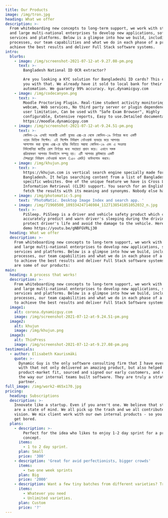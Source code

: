```yaml
---
title: Our Products
image: /img/tron.jpg
heading: What we offer
description: >-
  From whiteboarding new concepts to long-term support, we work with startups
  and large multi-national enterprises to develop new applications, software,
  services and platforms. Below is a glimpse into how we build, including our
  processes, our team capabilities and what we do in each phase of a project to
  achieve the best results and deliver Full Stack software systems.
intro:
  blurbs:
    - image: /img/screenshot-2021-07-12-at-9.27.08-pm.png
      text: >-
        Bangladesh National ID OCR extractor?

        Are you looking a KYC solution for Bangladeshi ID cards? This can help
        you with that. We already have it sold to local bank for their KYC
        automation. We guaranty 99% accuracy. kyc.dynamicguy.com
    - image: /img/codecanyon.png
      text: >-
        Moodle Proctoring Plugin. Real-time student activity monitoring via
        webcam, Web services, No third party server or plugin dependencies, No
        user limitation, Can be used with "Safe Exam Browser", Highly
        configurable, Extensive reports, Easy to use.Detailed documentation.
        https://moodle.dynamicguy.com
    - image: /img/screenshot-2021-07-12-at-9.24.51-pm.png
      text: >-
        কোভিড-১৯ এআই সহকারী একটি বুকের এক্স-রে থেকে কোভিড-১৯ নির্ণয়ের জন্য একটি
        ওয়েব ভিত্তিক সিস্টেম। এই সিস্টেম নিউরাল নেটওয়ার্ক ব্যবহার করে আপনার
        আপলোড করা বুকের এক্স-রে ছবির ভিত্তিতে সম্ভাব্য কোভিড-১৯ এবং এ সংক্রান্ত
        নিউমোনিয়া জাতীয় রোগ নির্ণয়ের জন্য সহায়তা প্রদান করে। এখানে সমস্ত
        প্রক্রিয়াকরণ আপনার ডিভাইসে সম্পন্ন হয়। এটি আপনার ব্রাউজারে একটি
        টেন্সরফ্লো নিউরাল নেটওয়ার্ক মডেল (১৫০ এমবি) ডাউনলোড করবে।
    - image: /img/khujun.png
      text: >-
        https://khujun.com is vertical search engine specially made for
        Bangladesh. It helps searching content from a list of Bangladesh
        specific websites. One of the unique feature we have is Cross Language
        Information Retrieval (CLIR) support. You search for an English word we
        fetch the results with its meaning and synonyms. Nobody else has it.
    - image: /img/photomatic-5.png
      text: 'PhotoMatic. Desktop Image Index and search app. '
    - image: /img/71960500_109334247146984_1127138541051052032_n.jpg
      text: >-
        PiSleep. PiSleep is a driver and vehicle safety product which can
        accurately predict and warn driver's sleeping during the driving to
        protect driver's life and avoid the damage to the vehicle. Here is a
        demo https://youtu.be/gNBFGVRLj30
  heading: What we offer
  description: >-
    From whiteboarding new concepts to long-term support, we work with startups
    and large multi-national enterprises to develop new applications, software,
    services and platforms. Below is a glimpse into how we build, including our
    processes, our team capabilities and what we do in each phase of a project
    to achieve the best results and deliver Full Stack software systems. Here
    are some of our products:
main:
  heading: A process that works!
  description: >-
    From whiteboarding new concepts to long-term support, we work with startups
    and large multi-national enterprises to develop new applications, software,
    services and platforms. Below is a glimpse into how we build, including our
    processes, our team capabilities and what we do in each phase of a project
    to achieve the best results and deliver Full Stack Software systems.
  image1:
    alt: corona.dynamicguy.com
    image: /img/screenshot-2021-07-12-at-9.24.51-pm.png
  image2:
    alt: khujun
    image: /img/khujun.png
  image3:
    alt: ThinPress
    image: /img/screenshot-2021-07-12-at-9.27.08-pm.png
testimonials:
  - author: Elisabeth Kaurismäki
    quote: >-
      Dynamic Guy is the only software consulting firm that I have ever worked
      with that not only delivered an amazing product, but also helped us find
      product-market fit, sourced and signed our early customers, and changed
      the way our internal teams built software. They are truly a strategic
      partner.
full_image: /img/work2-465x170.jpg
pricing:
  heading: Subscriptions
  description: >-
    Innovate like a startup. Even if you aren't one. We believe that startups
    are a state of mind. We all pick up the trash and we all contribute to the
    vision. We mix client work with our own internal products - so you'll never
    get bored.
  plans:
    - description: >-
        Perfect for the idea who likes to enjoy 1-2 day sprint for a proof of
        concept.
      items:
        - 1 to 2 day sprint.
      plan: Small
      price: '300'
    - description: 'Great for avid perfectionists, bigger crowds'
      items:
        - two one week sprints
      plan: Big
      price: '2000'
    - description: Want a few tiny batches from different varieties? Try our custom plan
      items:
        - Whatever you need
        - Unlimited varieties.
      plan: Custom
      price: '?'
---
```


